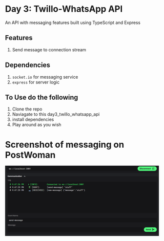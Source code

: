 # Day 3: Twillo-WhatsApp API

An API with messaging features built using TypeScript and Express

## Features

1. Send message to connection stream

## Dependencies

1. `socket.io` for messaging service
2. `express` for server logic

## To Use do the following

1. Clone the repo
2. Naviagate to this day3_twillo_whatsapp_api
3. install dependencies
6. Play around as you wish

# Screenshot of messaging on PostWoman

![Screenshot of messaging on PostWoman](./screenshots/day4_express_typescript_socketio.PNG)

